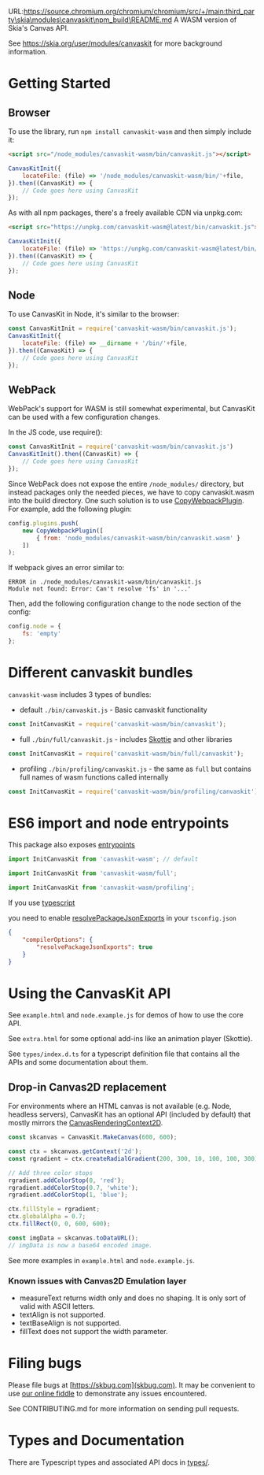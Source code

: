 URL:https://source.chromium.org/chromium/chromium/src/+/main:third_party\skia\modules\canvaskit\npm_build\README.md
A WASM version of Skia's Canvas API.

See https://skia.org/user/modules/canvaskit for more background information.

# Getting Started

## Browser

To use the library, run `npm install canvaskit-wasm` and then simply include it:

```html
<script src="/node_modules/canvaskit-wasm/bin/canvaskit.js"></script>
```
```javascript
CanvasKitInit({
    locateFile: (file) => '/node_modules/canvaskit-wasm/bin/'+file,
}).then((CanvasKit) => {
    // Code goes here using CanvasKit
});
```

As with all npm packages, there's a freely available CDN via unpkg.com:

```html
<script src="https://unpkg.com/canvaskit-wasm@latest/bin/canvaskit.js"></script>
```
```javascript
CanvasKitInit({
    locateFile: (file) => 'https://unpkg.com/canvaskit-wasm@latest/bin/'+file,
}).then((CanvasKit) => {
    // Code goes here using CanvasKit
});
```

## Node
To use CanvasKit in Node, it's similar to the browser:

```javascript
const CanvasKitInit = require('canvaskit-wasm/bin/canvaskit.js');
CanvasKitInit({
    locateFile: (file) => __dirname + '/bin/'+file,
}).then((CanvasKit) => {
    // Code goes here using CanvasKit
});
```

## WebPack

WebPack's support for WASM is still somewhat experimental, but CanvasKit can be
used with a few configuration changes.

In the JS code, use require():

```javascript
const CanvasKitInit = require('canvaskit-wasm/bin/canvaskit.js')
CanvasKitInit().then((CanvasKit) => {
    // Code goes here using CanvasKit
});
```

Since WebPack does not expose the entire `/node_modules/` directory, but instead
packages only the needed pieces, we have to copy canvaskit.wasm into the build directory.
One such solution is to use [CopyWebpackPlugin](https://github.com/webpack-contrib/copy-webpack-plugin).
For example, add the following plugin:

```javascript
config.plugins.push(
    new CopyWebpackPlugin([
        { from: 'node_modules/canvaskit-wasm/bin/canvaskit.wasm' }
    ])
);
```

If webpack gives an error similar to:

```warn
ERROR in ./node_modules/canvaskit-wasm/bin/canvaskit.js
Module not found: Error: Can't resolve 'fs' in '...'
```

Then, add the following configuration change to the node section of the config:

```javascript
config.node = {
    fs: 'empty'
};
```


# Different canvaskit bundles

`canvaskit-wasm` includes 3 types of bundles:

* default `./bin/canvaskit.js` - Basic canvaskit functionality


```javascript
const InitCanvasKit = require('canvaskit-wasm/bin/canvaskit');
```

* full `./bin/full/canvaskit.js` - includes [Skottie](https://skia.org/docs/user/modules/skottie/) and other libraries

```javascript
const InitCanvasKit = require('canvaskit-wasm/bin/full/canvaskit');
```

* profiling `./bin/profiling/canvaskit.js` - the same as `full` but contains full names of wasm functions called internally

```javascript
const InitCanvasKit = require('canvaskit-wasm/bin/profiling/canvaskit');
```

# ES6 import and node entrypoints

This package also exposes [entrypoints](https://nodejs.org/api/packages.html#package-entry-points)

```javascript
import InitCanvasKit from 'canvaskit-wasm'; // default
```

```javascript
import InitCanvasKit from 'canvaskit-wasm/full';
```

```javascript
import InitCanvasKit from 'canvaskit-wasm/profiling';
```

If you use [typescript](https://www.typescriptlang.org/)

you need to enable [resolvePackageJsonExports](https://www.typescriptlang.org/tsconfig#resolvePackageJsonExports) in your `tsconfig.json`

```json
{
    "compilerOptions": {
        "resolvePackageJsonExports": true
    }
}
```

# Using the CanvasKit API

See `example.html` and `node.example.js` for demos of how to use the core API.

See `extra.html` for some optional add-ins like an animation player (Skottie).

See `types/index.d.ts` for a typescript definition file that contains all the
APIs and some documentation about them.

## Drop-in Canvas2D replacement
For environments where an HTML canvas is not available (e.g. Node, headless servers),
CanvasKit has an optional API (included by default) that mostly mirrors the [CanvasRenderingContext2D](https://developer.mozilla.org/en-US/docs/Web/API/CanvasRenderingContext2D).

```javascript
const skcanvas = CanvasKit.MakeCanvas(600, 600);

const ctx = skcanvas.getContext('2d');
const rgradient = ctx.createRadialGradient(200, 300, 10, 100, 100, 300);

// Add three color stops
rgradient.addColorStop(0, 'red');
rgradient.addColorStop(0.7, 'white');
rgradient.addColorStop(1, 'blue');

ctx.fillStyle = rgradient;
ctx.globalAlpha = 0.7;
ctx.fillRect(0, 0, 600, 600);

const imgData = skcanvas.toDataURL();
// imgData is now a base64 encoded image.
```

See more examples in `example.html` and `node.example.js`.

### Known issues with Canvas2D Emulation layer
 - measureText returns width only and does no shaping. It is only sort of valid with ASCII letters.
 - textAlign is not supported.
 - textBaseAlign is not supported.
 - fillText does not support the width parameter.

# Filing bugs

Please file bugs at [https://skbug.com](skbug.com).
It may be convenient to use [our online fiddle](https://jsfiddle.skia.org/canvaskit) to demonstrate any issues encountered.

See CONTRIBUTING.md for more information on sending pull requests.

# Types and Documentation

There are Typescript types and associated API docs in [types/](./types/).
